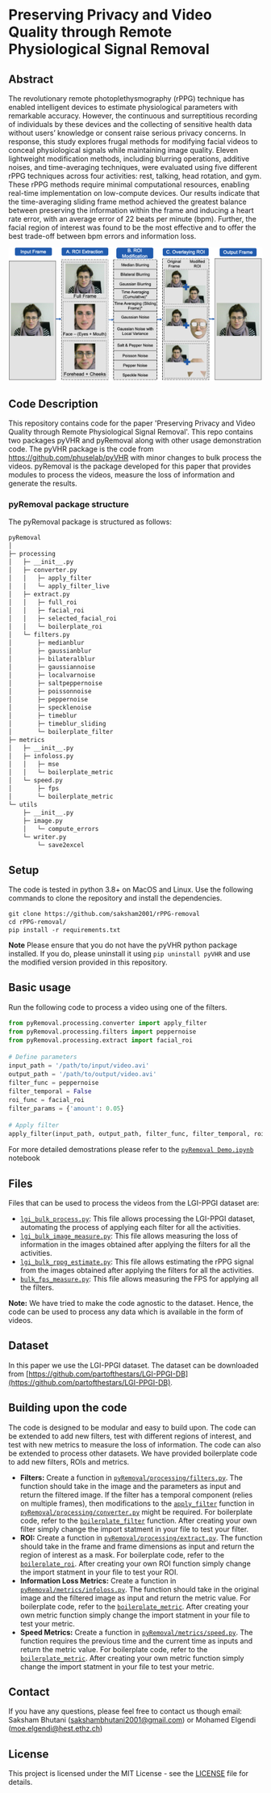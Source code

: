 # Preserving Privacy and Video Quality through Remote Physiological Signal Removal

## Abstract
The revolutionary remote photoplethysmography (rPPG) technique has enabled intelligent devices to estimate physiological parameters with remarkable accuracy. However, the continuous and surreptitious recording of individuals by these devices and the collecting of sensitive health data without users’ knowledge or consent raise serious privacy concerns. In response, this study explores frugal methods for modifying facial videos to conceal physiological signals while maintaining image quality. Eleven lightweight modification methods, including blurring operations, additive noises, and time-averaging techniques, were evaluated using five different rPPG techniques across four activities: rest, talking, head rotation, and gym. These rPPG methods require minimal computational resources, enabling real-time implementation on low-compute devices. Our results indicate that the time-averaging sliding frame method achieved the greatest balance between preserving the information within the frame and inducing a heart rate error, with an average error of 22 beats per minute (bpm). Further, the facial region of interest was found to be the most effective and to offer the best trade-off between bpm errors and information loss.

![pipeline](figures/modification_pipeline.png)

## Code Description
This repository contains code for the paper 'Preserving Privacy and Video Quality through Remote Physiological Signal Removal'. This repo contains two packages pyVHR and pyRemoval along with other usage demonstration code. The pyVHR package is the code from https://github.com/phuselab/pyVHR with minor changes to bulk process the videos. pyRemoval is the package developed for this paper that provides modules to process the videos, measure the loss of information and generate the results.

### pyRemoval package structure
The pyRemoval package is structured as follows:
```
pyRemoval
│
├─ processing
│   ├─ __init__.py
│   ├─ converter.py
│   │   ├─ apply_filter
│   │   └─ apply_filter_live
│   ├─ extract.py
│   │   ├─ full_roi
│   │   ├─ facial_roi
│   │   ├─ selected_facial_roi
│   │   └─ boilerplate_roi
│   └─ filters.py
│       ├─ medianblur
│       ├─ gaussianblur
│       ├─ bilateralblur
│       ├─ gaussiannoise
│       ├─ localvarnoise
│       ├─ saltpeppernoise
│       ├─ poissonnoise
│       ├─ peppernoise
│       ├─ specklenoise
│       ├─ timeblur
│       ├─ timeblur_sliding
│       └─ boilerplate_filter
├─ metrics
│   ├─ __init__.py
│   ├─ infoloss.py
│   │   ├─ mse
│   │   └─ boilerplate_metric
│   └─ speed.py
│       ├─ fps
│       └─ boilerplate_metric
└─ utils
    ├─ __init__.py
    ├─ image.py
    │   └─ compute_errors
    └─ writer.py
        └─ save2excel

```

## Setup
The code is tested in python 3.8+ on MacOS and Linux. Use the following commands to clone the repository and install the dependencies.
```Shell
git clone https://github.com/saksham2001/rPPG-removal
cd rPPG-removal/
pip install -r requirements.txt
```
**Note** Please ensure that you do not have the pyVHR python package installed. If you do, please uninstall it using `pip uninstall pyVHR` and use the modified version provided in this repository.

## Basic usage
Run the following code to process a video using one of the filters.
```python
from pyRemoval.processing.converter import apply_filter
from pyRemoval.processing.filters import peppernoise
from pyRemoval.processing.extract import facial_roi

# Define parameters
input_path = '/path/to/input/video.avi'
output_path = '/path/to/output/video.avi'
filter_func = peppernoise
filter_temporal = False
roi_func = facial_roi
filter_params = {'amount': 0.05}

# Apply filter
apply_filter(input_path, output_path, filter_func, filter_temporal, roi_func, filter_params)
```
For more detailed demostrations please refer to the [`pyRemoval Demo.ipynb`](https://github.com/saksham2001/rPPG-removal/blob/main/pyRemoval_Demo.ipynb) notebook

## Files
Files that can be used to process the videos from the LGI-PPGI dataset are:
* [`lgi_bulk_process.py`](https://github.com/saksham2001/rPPG-removal/blob/main/lgi_bulk_process.py): This file allows processing the LGI-PPGI dataset, automating the process of applying each filter for all the activities.
* [`lgi_bulk_image_measure.py`](https://github.com/saksham2001/rPPG-removal/blob/main/lgi_bulk_image_measure.py): This file allows measuring the loss of information in the images obtained after applying the filters for all the activities.
* [`lgi_bulk_rppg_estimate.py`](https://github.com/saksham2001/rPPG-removal/blob/main/lgi_bulk_rppg_estimate.py): This file allows estimating the rPPG signal from the images obtained after applying the filters for all the activities.
* [`bulk_fps_measure.py`](https://github.com/saksham2001/rPPG-removal/blob/main/bulk_fps_measure.py): This file allows measuring the FPS for applying all the filters.

**Note:** We have tried to make the code agnostic to the dataset. Hence, the code can be used to process any data which is available in the form of videos.

## Dataset
In this paper we use the LGI-PPGI dataset. The dataset can be downloaded from [https://github.com/partofthestars/LGI-PPGI-DB](https://github.com/partofthestars/LGI-PPGI-DB).

## Building upon the code
The code is designed to be modular and easy to build upon. The code can be extended to add new filters, test with different regions of interest, and test with new metrics to measure the loss of information. The code can also be extended to process other datasets. We have provided boilerplate code to add new filters, ROIs and metrics. 

* **Filters:** Create a function in [`pyRemoval/processing/filters.py`](https://github.com/saksham2001/rPPG-removal/blob/main/pyRemoval/processing/filters.py). The function should take in the image and the parameters as input and return the filtered image. If the filter has a temporal component (relies on multiple frames), then modifications to the [`apply_filter`](https://github.com/saksham2001/rPPG-removal/blob/0a089341738981ceaa76a0e8074f39a049d411fd/pyRemoval/processing/converter.py#L11) function in [`pyRemoval/processing/converter.py`](https://github.com/saksham2001/rPPG-removal/blob/main/pyRemoval/processing/converter.py#L11) might be required. For boilerplate code, refer to the [`boilerplate_filter`](https://github.com/saksham2001/rPPG-removal/blob/e7e4e0fff578a3d6072bda3198f6c1049d18ad89/pyRemoval/processing/filters.py#L287) function. After creating your own filter simply change the import statment in your file to test your filter.
* **ROI:** Create a function in [`pyRemoval/processing/extract.py`](https://github.com/saksham2001/rPPG-removal/blob/main/pyRemoval/processing/extract.py). The function should take in the frame and frame dimensions as input and return the region of interest as a mask. For boilerplate code, refer to the [`boilerplate_roi`](https://github.com/saksham2001/rPPG-removal/blob/e7e4e0fff578a3d6072bda3198f6c1049d18ad89/pyRemoval/processing/extract.py#L130). After creating your own ROI function simply change the import statment in your file to test your ROI.
* **Information Loss Metrics:** Create a function in [`pyRemoval/metrics/infoloss.py`](https://github.com/saksham2001/rPPG-removal/blob/main/pyRemoval/metrics/infoloss.py). The function should take in the original image and the filtered image as input and return the metric value. For boilerplate code, refer to the [`boilerplate_metric`](https://github.com/saksham2001/rPPG-removal/blob/e7e4e0fff578a3d6072bda3198f6c1049d18ad89/pyRemoval/metrics/infoloss.py#L27). After creating your own metric function simply change the import statment in your file to test your metric.
* **Speed Metrics:** Create a function in [`pyRemoval/metrics/speed.py`](https://github.com/saksham2001/rPPG-removal/blob/main/pyRemoval/metrics/speed.py). The function requires the previous time and the current time as inputs and return the metric value. For boilerplate code, refer to the [`boilerplate_metric`](https://github.com/saksham2001/rPPG-removal/blob/e7e4e0fff578a3d6072bda3198f6c1049d18ad89/pyRemoval/metrics/speed.py#L26). After creating your own metric function simply change the import statment in your file to test your metric.

<!-- ## Citation
If you use any of the data or resources provided on this page in any of your publications we ask you to cite the following work.
```add citation here``` -->
## Contact
If you have any questions, please feel free to contact us though email: Saksham Bhutani (sakshambhutani2001@gmail.com) or Mohamed Elgendi (moe.elgendi@hest.ethz.ch)

## License
This project is licensed under the MIT License - see the [LICENSE](https://github.com/saksham2001/rPPG-removal/blob/main/LICENSE) file for details.

